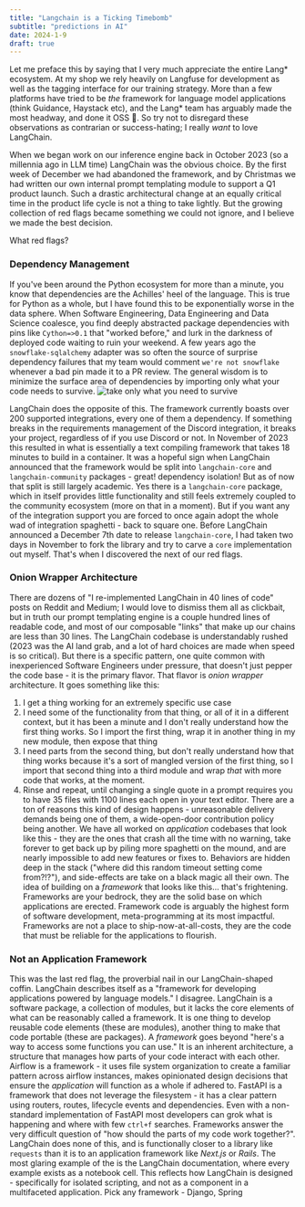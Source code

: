 ```yaml
---
title: "Langchain is a Ticking Timebomb"
subtitle: "predictions in AI"
date: 2024-1-9
draft: true
---
```


Let me preface this by saying that I very much appreciate the entire Lang* ecosystem. At my shop we rely heavily on Langfuse for development as well as the tagging interface for our training strategy. More than a few platforms have tried to be _the_ framework for language model applications (think Guidance, Haystack etc), and the Lang* team has arguably made the most headway, and done it OSS :metal:. So try not to disregard these observations as contrarian or success-hating; I really _want_ to love LangChain. 

When we began work on our inference engine back in October 2023 (so a millennia ago in LLM time) LangChain was the obvious choice. By the first week of December we had abandoned the framework, and by Christmas we had written our own internal prompt templating module to support a Q1 product launch. Such a drastic architectural change at an equally critical time in the product life cycle is not a thing to take lightly. But the growing collection of red flags became something we could not ignore, and I believe we made the best decision. 

What red flags?

### Dependency Management
If you've been around the Python ecosystem for more than a minute, you know that dependencies are the Achilles' heel of the language. This is true for Python as a whole, but I have found this to be exponentially worse in the data sphere. When Software Engineering, Data Engineering and Data Science coalesce, you find deeply abstracted package dependencies with pins like `Cython=>0.1` that "worked before," and lurk in the darkness of deployed code waiting to ruin your weekend. A few years ago the `snowflake-sqlalchemy` adapter was so often the source of surprise dependency failures that my team would comment `we're not snowflake` whenever a bad pin made it to a PR review. 
The general wisdom is to minimize the surface area of dependencies by importing only what your code needs to survive. 
![take only what you need to survive](https://y.yarn.co/84492e53-9f7f-42c3-a8c3-bd088fe3d7fe_text.gif)

LangChain does the opposite of this. The framework currently boasts over 200 supported integrations, every one of them a dependency. If something breaks in the requirements management of the Discord integration, it breaks your project, regardless of if you use Discord or not. 
In November of 2023 this resulted in what is essentially a text compiling framework that takes 18 minutes to build in a container. It was a hopeful sign when LangChain announced that the framework would be split into `langchain-core` and `langchain-community` packages - great! dependency isolation! But as of now that split is still largely academic. Yes there is a `langchain-core` package, which in itself provides little functionality and still feels extremely coupled to the community ecosystem (more on that in a moment). But if you want any of the integration support you are forced to once again adopt the whole wad of integration spaghetti - back to square one. Before LangChain announced a December 7th date to release `langchain-core`, I had taken two days in November to fork the library and try to carve a `core` implementation out myself. That's when I discovered the next of our red flags. 

### Onion Wrapper Architecture
There are dozens of "I re-implemented LangChain in 40 lines of code" posts on Reddit and Medium; I would love to dismiss them all as clickbait, but in truth our prompt templating engine is a couple hundred lines of readable code, and most of our composable "links" that make up our chains are less than 30 lines. 
The LangChain codebase is understandably rushed (2023 was the AI land grab, and a lot of hard choices are made when speed is so critical). But there is a specific pattern, one quite common with inexperienced Software Engineers under pressure, that doesn't just pepper the code base - it is the primary flavor. That flavor is _onion wrapper_ architecture. It goes something like this:
1. I get a thing working for an extremely specific use case
2. I need some of the functionality from that thing, or all of it in a different context, but it has been a minute and I don't really understand how the first thing works. So I import the first thing, wrap it in another thing in my new module, then expose that thing
3. I need parts from the second thing, but don't really understand how that thing works because it's a sort of mangled version of the first thing, so I import that second thing into a third module and wrap _that_ with more code that works, at the moment. 
4. Rinse and repeat, until changing a single quote in a prompt requires you to have 35 files with 1100 lines each open in your text editor. 
There are a ton of reasons this kind of design happens - unreasonable delivery demands being one of them, a wide-open-door contribution policy being another. We have all worked on _application_ codebases that look like this - they are the ones that crash all the time with no warning, take forever to get back up by piling more spaghetti on the mound, and are nearly impossible to add new features or fixes to. Behaviors are hidden deep in the stack ("where did this random timeout setting come from?!?"), and side-effects are take on a black magic all their own. The idea of building on a _framework_ that looks like this... that's frightening. Frameworks are your bedrock, they are the solid base on which applications are erected. Framework code is arguably the highest form of software development, meta-programming at its most impactful. Frameworks are not a place to ship-now-at-all-costs, they are the code that must be reliable for the applications to flourish.

### Not an Application Framework
This was the last red flag, the proverbial nail in our LangChain-shaped coffin. LangChain describes itself as a "framework for developing applications powered by language models." I disagree. LangChain is a software package, a collection of modules, but it lacks the core elements of what can be reasonably called a framework. It is one thing to develop reusable code elements (these are modules), another thing to make that code portable (these are packages). A _framework_ goes beyond "here's a way to access some functions you can use." It is an inherent architecture, a structure that manages how parts of your code interact with each other. Airflow is a framework - it uses file system organization to create a familiar pattern across airflow instances, makes opinionated design decisions that ensure the _application_ will function as a whole if adhered to. FastAPI is a framework that does not leverage the filesystem - it has a clear pattern using routers, routes, lifecycle events and dependencies. Even with a non-standard implementation of FastAPI most developers can grok what is happening and where with few `ctrl+f` searches. 
Frameworks answer the very difficult question of "how should the parts of my code work together?". LangChain does none of this, and is functionally closer to a library like `requests` than it is to an application framework like _Next.js_ or _Rails_. 
The most glaring example of the is the LangChain documentation, where every example exists as a notebook cell. This reflects how LangChain is designed - specifically for isolated scripting, and not as a component in a multifaceted application. Pick any framework - Django, Spring
<!--stackedit_data:
eyJoaXN0b3J5IjpbLTY3Mjk3MjM4NSwtOTM4NDgwMjg3LC0xNT
U3NTgyMjcsMTIxMzQzNjYzOCwxMzgyMzYzMzRdfQ==
-->